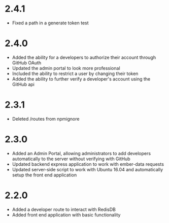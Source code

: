 # 2.4.1
* Fixed a path in a generate token test

# 2.4.0
* Added the ability for a developers to authorize their account through GitHub OAuth
* Updated the admin portal to look more professional
* Included the ability to restrict a user by changing their token
* Added the ability to further verify a developer's account using the GitHub api

# 2.3.1
* Deleted /routes from npmignore

# 2.3.0
* Added an Admin Portal, allowing administrators to add developers automatically to the server without verifying with GitHub
* Updated backend express application to work with ember-data requests
* Updated server-side script to work with Ubuntu 16.04 and automatically setup the front end application

# 2.2.0
* Added a developer route to interact with RedisDB
* Added front end application with basic functionality


